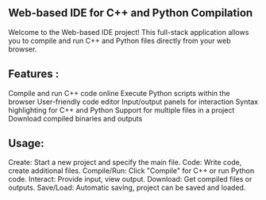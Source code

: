 ## Web-based IDE for C++ and Python Compilation
Welcome to the Web-based IDE project! This full-stack application allows you to compile and run C++ and Python files directly from your web browser.

## Features :
Compile and run C++ code online
Execute Python scripts within the browser
User-friendly code editor
Input/output panels for interaction
Syntax highlighting for C++ and Python
Support for multiple files in a project
Download compiled binaries and outputs
## Usage:
Create: Start a new project and specify the main file.
Code: Write code, create additional files.
Compile/Run: Click "Compile" for C++ or run Python code.
Interact: Provide input, view output.
Download: Get compiled files or outputs.
Save/Load: Automatic saving, project can be saved and loaded.
